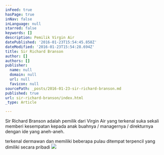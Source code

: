 ```yaml
---
inFeed: true
hasPage: true
inNav: false
inLanguage: null
starred: false
keywords: []
description: Pemilik Virgin Air
datePublished: '2016-01-23T15:54:45.858Z'
dateModified: '2016-01-23T15:54:28.694Z'
title: Sir Richard Branson
author: []
authors: []
publisher:
  name: null
  domain: null
  url: null
  favicon: null
sourcePath: _posts/2016-01-23-sir-richard-branson.md
published: true
url: sir-richard-branson/index.html
_type: Article

---
```

Sir Richard Branson adalah pemilik dari Virgin Air yang terkenal suka sekali memberi kesempatan kepada anak buahnya / managernya / direkturnya dengan ide yang aneh-aneh. 

terkenal dermawan dan memiliki beberapa pulau ditempat terpencil yang dimiliki secara pribadi
![](https://the-grid-user-content.s3-us-west-2.amazonaws.com/296b78a0-3901-4880-9d0c-d68c179c5a0f.jpg)